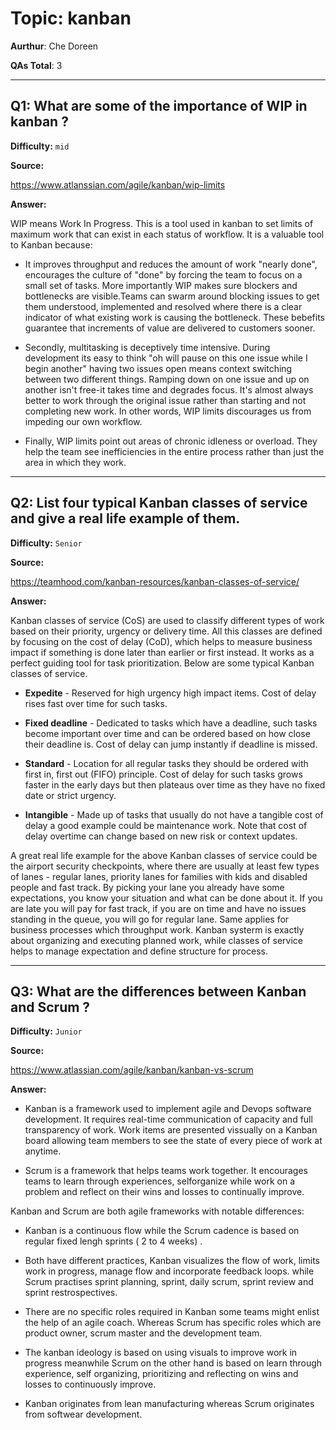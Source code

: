 # Topic: kanban

**Aurthur**: Che Doreen

**QAs Total**: 3

---

## Q1: What are some of the importance of WIP in kanban ?

**Difficulty:** `mid`

**Source:**

https://www.atlanssian.com/agile/kanban/wip-limits 

**Answer:**

WIP means Work In Progress. This is a tool used in kanban to set limits of maximum work that can exist in each status of workflow. It is a valuable tool to Kanban because:

* It improves throughput and reduces the amount of work "nearly done", encourages the culture of "done" by forcing the team to focus on a small set of tasks. More importantly WIP makes sure blockers and bottlenecks are visible.Teams can swarm around blocking issues to get them understood, implemented and resolved where there is a clear indicator of what existing work is causing the bottleneck. These bebefits guarantee that increments of value are delivered to customers sooner.

* Secondly, multitasking is deceptively time intensive. During development its easy to think "oh will pause on this one issue while I begin another" having two issues open means context switching between two different things. Ramping down on one issue and up on another isn't free-it takes time and degrades focus. It's almost always better to work through the original issue rather than starting and not completing new work. In other words, WIP limits discourages us from impeding our own workflow.

* Finally, WIP limits point out areas of chronic idleness or overload. They help the team see inefficiencies in the entire process rather than just the area in which they work.

---

## Q2:  List four typical Kanban classes of service and give a real life example of them.

**Difficulty:** `Senior`

**Source:**

https://teamhood.com/kanban-resources/kanban-classes-of-service/

**Answer:**

Kanban classes of service (CoS) are used to classify different types of work based on their priority, urgency or delivery time. All this classes are defined by focusing on the cost of delay (CoD), which helps to measure business impact if something is done later than earlier or first instead. It works as a perfect guiding tool for task prioritization. Below are some typical Kanban classes of service.

* **Expedite** - Reserved for high urgency high impact items. Cost of delay rises fast over time for such tasks.

* **Fixed deadline** - Dedicated to tasks which have a deadline, such tasks become important over time and can be ordered based on how close their deadline is. Cost of delay can jump instantly if deadline is missed.

* **Standard** - Location for all regular tasks they should be ordered with first in, first out (FIFO) principle. Cost of delay for such tasks grows faster in the early days but then plateaus over time as they have no fixed date or strict urgency.

* **Intangible** - Made up of tasks that usually do not have a tangible cost of delay a good example could be maintenance work. Note that cost of delay overtime can change based on new risk or context updates.

A great real life example for the above Kanban classes of service could be the airport security checkpoints, where there are usually at least few types of lanes - regular lanes, priority lanes for families with kids and disabled people and fast track. By picking your lane you already have some expectations, you know your situation and what can be done about it. If you are late you will pay for fast track, if you are on time and have no issues standing in the queue, you will go for regular lane. Same applies for business processes which throughput work. Kanban systerm is exactly about organizing and executing planned work, while classes of service helps to manage expectation and define structure for process.

---

## Q3: What are the differences between Kanban and Scrum ?

**Difficulty:** `Junior`

**Source:**

https://www.atlassian.com/agile/kanban/kanban-vs-scrum

**Answer:**

* Kanban is a framework used to implement agile and Devops software development. It requires real-time communication of capacity and full transparency of work. Work items are presented vissually on a Kanban board allowing team members to see the state of every piece of work at anytime.

* Scrum is a framework that helps teams work together. It encourages teams to learn through experiences, selforganize while work on a problem and reflect on their wins and losses to continually improve.

Kanban and Scrum are both agile frameworks with notable differences:

* Kanban is a continuous flow while the Scrum cadence is based on regular fixed lengh sprints ( 2 to 4 weeks) .

* Both have different practices, Kanban visualizes the flow of work, limits work in progress, manage flow and incorporate feedback loops. while Scrum practises sprint planning, sprint, daily scrum, sprint review and sprint restrospectives.

* There are no specific roles required in Kanban some teams might enlist the help of an agile coach. Whereas Scrum has specific roles which are product owner, scrum master and the development team.

* The kanban ideology is based on using visuals to improve work in progress meanwhile Scrum on the other hand is based on learn through experience, self organizing, prioritizing and reflecting on wins and losses to continuously improve.

* Kanban originates from lean manufacturing whereas Scrum originates from softwear development.
